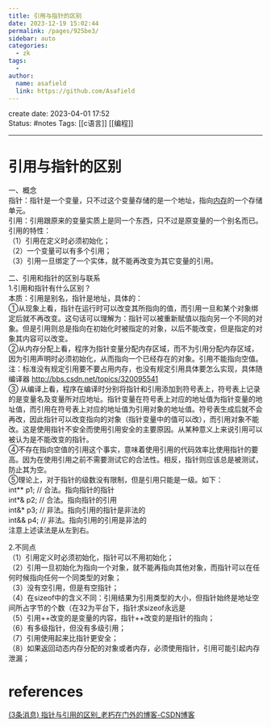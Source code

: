```yaml
---
title: 引用与指针的区别
date: 2023-12-19 15:02:44
permalink: /pages/925be3/
sidebar: auto
categories:
  - zk
tags:
  - 
author: 
  name: asafield
  link: https://github.com/Asafield
---
```


create date: 2023-04-01 17:52  
Status: #notes 
Tags: [[c语言]] [[编程]]

---

# 引用与指针的区别
一、概念  
指针：指针是一个变量，只不过这个变量存储的是一个地址，指向[内存](https://so.csdn.net/so/search?q=%E5%86%85%E5%AD%98&spm=1001.2101.3001.7020)的一个存储单元。  
引用：引用跟原来的变量实质上是同一个东西，只不过是原变量的一个别名而已。  
引用的特性：  
（1）引用在定义时必须初始化；  
（2）一个变量可以有多个引用；  
（3）引用一旦绑定了一个实体，就不能再改变为其它变量的引用。

二、引用和指针的区别与联系  
1.引用和指针有什么区别？  
本质：引用是别名，指针是地址，具体的：  
①从现象上看，指针在运行时可以改变其所指向的值，而引用一旦和某个对象绑定后就不再改变。这句话可以理解为：指针可以被重新赋值以指向另一个不同的对象。但是引用则总是指向在初始化时被指定的对象，以后不能改变，但是指定的对象其内容可以改变。  
②从内存分配上看，程序为指针变量分配内存区域，而不为引用分配内存区域，因为引用声明时必须初始化，从而指向一个已经存在的对象。引用不能指向空值。  
注：标准没有规定引用要不要占用内存，也没有规定引用具体要怎么实现，具体随编译器 http://bbs.csdn.net/topics/320095541  
③ 从编译上看，程序在编译时分别将指针和引用添加到符号表上，符号表上记录的是变量名及变量所对应地址。指针变量在符号表上对应的地址值为指针变量的地址值，而引用在符号表上对应的地址值为引用对象的地址值。符号表生成后就不会再改，因此指针可以改变指向的对象（指针变量中的值可以改），而引用对象不能改。这是使用指针不安全而使用引用安全的主要原因。从某种意义上来说引用可以被认为是不能改变的指针。  
④不存在指向空值的引用这个事实，意味着使用引用的代码效率比使用指针的要高。因为在使用引用之前不需要测试它的合法性。相反，指针则应该总是被测试，防止其为空。  
⑤理论上，对于指针的级数没有限制，但是引用只能是一级。如下：  
int** p1; // 合法。指向指针的指针  
int*& p2; // 合法。指向指针的引用  
int&* p3; // 非法。指向引用的指针是非法的  
int&& p4; // 非法。指向引用的引用是非法的  
注意上述读法是从左到右。

2.不同点  
（1）引用定义时必须初始化，指针可以不用初始化；  
（2）引用一旦初始化为指向一个对象，就不能再指向其他对象，而指针可以在任何时候指向任何一个同类型的对象；  
（3）没有空引用，但是有空指针；  
（4）在sizeof中的含义不同：引用结果为引用类型的大小，但指针始终是地址空间所占字节的个数（在32为平台下，指针求sizeof永远是  
（5）引用++改变的是变量的内容，指针++改变的是指针的指向；  
（6）有多级指针，但没有多级引用；  
（7）引用使用起来比指针更安全；  
（8）如果返回动态内存分配的对象或者内存，必须使用指针，引用可能引起内存泄漏；
# references
[(3条消息) 指针与引用的区别_老朽在门外的博客-CSDN博客](https://blog.csdn.net/weixin_41167925/article/details/119708650?utm_medium=distribute.pc_relevant.none-task-blog-2~default~baidujs_baidulandingword~default-1-119708650-blog-93623647.235^v27^pc_relevant_default&spm=1001.2101.3001.4242.2&utm_relevant_index=4)